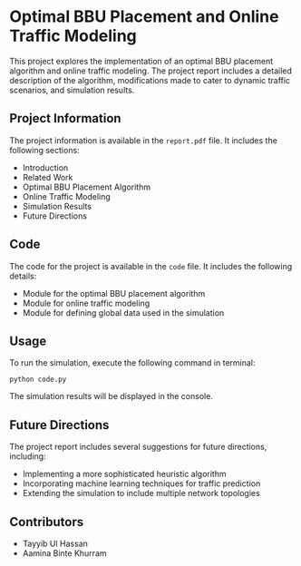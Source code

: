 
# Optimal BBU Placement and Online Traffic Modeling

This project explores the implementation of an optimal BBU placement algorithm and online traffic modeling. The project report includes a detailed description of the algorithm, modifications made to cater to dynamic traffic scenarios, and simulation results.

## Project Information

The project information is available in the `report.pdf` file. It includes the following sections:

- Introduction
- Related Work
- Optimal BBU Placement Algorithm
- Online Traffic Modeling
- Simulation Results
- Future Directions

## Code

The code for the project is available in the `code` file. It includes the following details:

- Module for the optimal BBU placement algorithm
- Module for online traffic modeling
- Module for defining global data used in the simulation

## Usage

To run the simulation, execute the following command in terminal:

```
python code.py
```

The simulation results will be displayed in the console.

## Future Directions

The project report includes several suggestions for future directions, including:

- Implementing a more sophisticated heuristic algorithm
- Incorporating machine learning techniques for traffic prediction
- Extending the simulation to include multiple network topologies

## Contributors

- Tayyib Ul Hassan 
- Aamina Binte Khurram 
